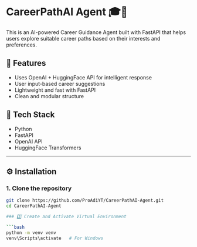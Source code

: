   # CareerPathAI Agent 🎓🤖

This is an AI-powered Career Guidance Agent built with FastAPI that helps users explore suitable career paths based on their interests and preferences.

## 🚀 Features

- Uses OpenAI + HuggingFace API for intelligent response
- User input-based career suggestions
- Lightweight and fast with FastAPI
- Clean and modular structure

## 🧠 Tech Stack

- Python
- FastAPI
- OpenAI API
- HuggingFace Transformers

---

## ⚙️ Installation

### 1. Clone the repository

```bash
git clone https://github.com/ProAdiYT/CareerPathAI-Agent.git
cd CareerPathAI-Agent

### 2️⃣ Create and Activate Virtual Environment

```bash
python -m venv venv
venv\Scripts\activate   # For Windows

